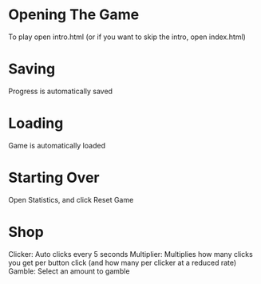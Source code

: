 # Opening The Game
To play open intro.html (or if you want to skip the intro, open index.html)


# Saving
Progress is automatically saved

# Loading
Game is automatically loaded

# Starting Over
Open Statistics, and click Reset Game

# Shop
Clicker: Auto clicks every 5 seconds
Multiplier: Multiplies how many clicks you get per button click (and how many per clicker at a reduced rate)
Gamble: Select an amount to gamble